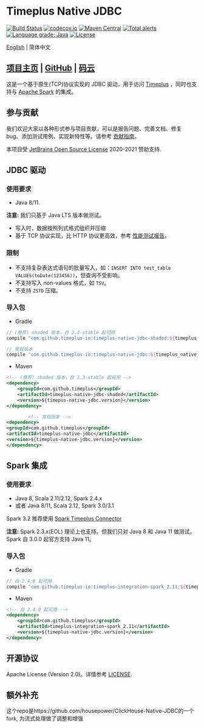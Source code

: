 Timeplus Native JDBC
===

[![Build Status](https://github.com/timeplus-io/timeplus-native-jdbc/workflows/build/badge.svg?branch=master)](https://github.com/timeplus-io/timeplus-native-jdbc/actions?query=workflow%3Abuild+branch%3Amaster)
[![codecov.io](https://codecov.io/github/timeplus-io/timeplus-native-jdbc/coverage.svg?branch=master)](https://codecov.io/github/timeplus-io/timeplus-native-jdbc?branch=master)
[![Maven Central](https://maven-badges.herokuapp.com/maven-central/com.github.timeplus-io/timeplus-native-jdbc-parent/badge.svg)](https://search.maven.org/search?q=com.github.timeplus-io)
[![Total alerts](https://img.shields.io/lgtm/alerts/g/timeplus-io/timeplus-native-jdbc.svg?logo=lgtm&logoWidth=18)](https://lgtm.com/projects/g/timeplus-io/timeplus-native-jdbc/alerts/)
[![Language grade: Java](https://img.shields.io/lgtm/grade/java/g/timeplus-io/timeplus-native-jdbc.svg?logo=lgtm&logoWidth=18)](https://lgtm.com/projects/g/timeplus-io/timeplus-native-jdbc/context:java)
[![License](https://img.shields.io/github/license/timeplus-io/timeplus-native-jdbc)](https://github.com/timeplus-io/timeplus-native-jdbc/blob/master/LICENSE)

[English](README.md) | 简体中文

## [项目主页](https://timeplus-io.github.io/timeplus-native-jdbc/zh/) | [GitHub](https://github.com/timeplus-io/timeplus-native-jdbc) | [码云](https://gitee.com/timeplus-io/timeplus-native-jdbc)

这是一个基于原生(TCP)协议实现的 JDBC 驱动，用于访问 [Timeplus](https://timeplus.com/) ，同时也支持与 [Apache Spark](https://github.com/apache/spark/) 的集成。

## 参与贡献

我们欢迎大家以各种形式参与项目贡献，可以是报告问题、完善文档、修复 bug、添加测试用例、实现新特性等。请参考 [贡献指南](CONTRIBUTE.md)。

本项目受 [JetBrains Open Source License](https://www.jetbrains.com/?from=timeplus-native-jdbc) 2020-2021 赞助支持. 

## JDBC 驱动

### 使用要求

- Java 8/11. 

**注意:** 我们只基于 Java LTS 版本做测试。

* 写入时，数据按照列式格式组织并压缩
* 基于 TCP 协议实现，比 HTTP 协议更高效，参考 [性能测试报告](docs/dev/benchmark.md)。

### 限制

* 不支持复杂表达式语句的批量写入，如：`INSERT INTO test_table VALUES(toDate(123456))`，但查询不受影响。
* 不支持写入 non-values 格式，如 `TSV`。
* 不支持 `ZSTD` 压缩。

### 导入包

- Gradle
```groovy
// (推荐) shaded 版本，自 2.3-stable 起可用
compile "com.github.timeplus-io:timeplus-native-jdbc-shaded:${timeplus_native_jdbc_version}"

// 常规版本
compile "com.github.timeplus-io:timeplus-native-jdbc:${timeplus_native_jdbc_version}"
```

- Maven

```xml
<!-- (推荐) shaded 版本，自 2.3-stable 起可用 -->
<dependency>
    <groupId>com.github.timeplus</groupId>
    <artifactId>timeplus-native-jdbc-shaded</artifactId>
    <version>${timepus-native-jdbc.version}</version>
</dependency>

        <!-- 常规版本 -->
<dependency>
<groupId>com.github.timeplus</groupId>
<artifactId>timeplus-native-jdbc</artifactId>
<version>${timeplus-native-jdbc.version}</version>
</dependency>
```

## Spark 集成

### 使用要求

- Java 8, Scala 2.11/2.12, Spark 2.4.x
- 或者 Java 8/11, Scala 2.12, Spark 3.0/3.1

Spark 3.2 推荐使用 [Spark Timeplus Connector](https://github.com/timeplus-io/spark-timeplus-connector)

**注意:** Spark 2.3.x(EOL) 理论上也支持。但我们只对 Java 8 和 Java 11 做测试，Spark 自 3.0.0 起官方支持 Java 11。

### 导入包

- Gradle

```groovy
// 自 2.4.0 起可用
compile "com.github.timeplus-io:timeplus-integration-spark_2.11:${timeplus_native_jdbc_version}"
```

- Maven

```xml
<!-- 自 2.4.0 起可用 -->
<dependency>
    <groupId>com.github.timeplus</groupId>
    <artifactId>timeplus-integration-spark_2.11</artifactId>
    <version>${timeplus-native-jdbc.version}</version>
</dependency>
```

## 开源协议

Apache License (Version 2.0)。详情参考 [LICENSE](LICENSE).

## 额外补充
这个repo是https://github.com/housepower/ClickHouse-Native-JDBC的一个fork, 为流式处理做了调整和增强